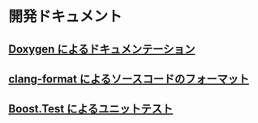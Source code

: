# 開発ドキュメント

## [Doxygen によるドキュメンテーション](./for_doxygen.md)

## [clang-format によるソースコードのフォーマット](./for-clang-format.md)

## [Boost.Test によるユニットテスト](./for-boost-test.md)
